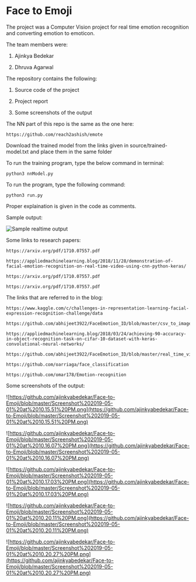 # Face to Emoji

The project was a Computer Vision project for real time emotion recognition and converting emotion to emoticon.

The team members were:

1. Ajinkya Bedekar

2. Dhruva Agarwal

The repository contains the following:

1. Source code of the project

2. Project report

3. Some screenshots of the output

The NN part of this repo is the same as the one here:

    https://github.com/reach2ashish/emote

Download the trained model from the links given in source/trained-model.txt and place them in the same folder

To run the training program, type the below command in terminal:

    python3 nnModel.py

To run the program, type the following command:

    python3 run.py

Proper explaination is given in the code as comments.

Sample output:

![Sample realtime output](https://media.giphy.com/media/GLqhPqlTic9nG/200w_d.gif)

Some links to research papers:

    https://arxiv.org/pdf/1710.07557.pdf

    https://appliedmachinelearning.blog/2018/11/28/demonstration-of-facial-emotion-recognition-on-real-time-video-using-cnn-python-keras/

    https://arxiv.org/pdf/1710.07557.pdf

    https://arxiv.org/pdf/1710.07557.pdf

The links that are referred to in the blog:

    https://www.kaggle.com/c/challenges-in-representation-learning-facial-expression-recognition-challenge/data

    https://github.com/abhijeet3922/FaceEmotion_ID/blob/master/csv_to_images.py

    https://appliedmachinelearning.blog/2018/03/24/achieving-90-accuracy-in-object-recognition-task-on-cifar-10-dataset-with-keras-convolutional-neural-networks/

    https://github.com/abhijeet3922/FaceEmotion_ID/blob/master/real_time_video.py

    https://github.com/oarriaga/face_classification

    https://github.com/omar178/Emotion-recognition

Some screenshots of the output:

![https://github.com/ajinkyabedekar/Face-to-Emoji/blob/master/Screenshot%202019-05-01%20at%2010.15.51%20PM.png](https://github.com/ajinkyabedekar/Face-to-Emoji/blob/master/Screenshot%202019-05-01%20at%2010.15.51%20PM.png)

![https://github.com/ajinkyabedekar/Face-to-Emoji/blob/master/Screenshot%202019-05-01%20at%2010.16.07%20PM.png](https://github.com/ajinkyabedekar/Face-to-Emoji/blob/master/Screenshot%202019-05-01%20at%2010.16.07%20PM.png)

![https://github.com/ajinkyabedekar/Face-to-Emoji/blob/master/Screenshot%202019-05-01%20at%2010.17.03%20PM.png](https://github.com/ajinkyabedekar/Face-to-Emoji/blob/master/Screenshot%202019-05-01%20at%2010.17.03%20PM.png)

![https://github.com/ajinkyabedekar/Face-to-Emoji/blob/master/Screenshot%202019-05-01%20at%2010.20.11%20PM.png](https://github.com/ajinkyabedekar/Face-to-Emoji/blob/master/Screenshot%202019-05-01%20at%2010.20.11%20PM.png)

![https://github.com/ajinkyabedekar/Face-to-Emoji/blob/master/Screenshot%202019-05-01%20at%2010.20.27%20PM.png](https://github.com/ajinkyabedekar/Face-to-Emoji/blob/master/Screenshot%202019-05-01%20at%2010.20.27%20PM.png)